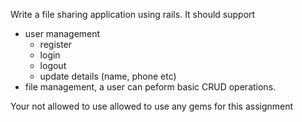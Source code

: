 Write a file sharing application using rails. It should support
- user management
  - register
  - login
  - logout
  - update details (name, phone etc)
- file management, a user can peform basic CRUD operations.

Your not allowed to use allowed to use any gems for this assignment
